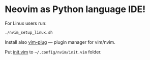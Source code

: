 # Neovim as Python language IDE!

For Linux users run:

```sh
./nvim_setup_linux.sh
```

Install also [vim-plug](https://github.com/junegunn/vim-plug) — plugin manager for vim/nvim.

Put [init.vim](init.vim) to `~/.config/nvim/init.vim` folder.

